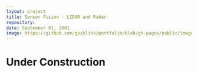```yaml
---
layout: project
title: Sensor Fusion - LIDAR and Radar
repository: 
date: September 01, 2001
image: https://github.com/guiklink/portfolio/blob/gh-pages/public/images/kalman/kalman_logo.png?raw=true
---
```


# Under Construction


